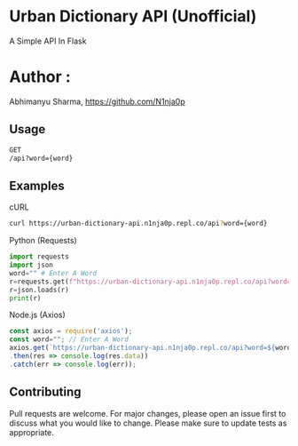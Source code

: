# Urban Dictionary API (Unofficial)
A Simple API In Flask 
# Author :
Abhimanyu Sharma, https://github.com/N1nja0p
## Usage
```bash
GET
/api?word={word}
```
## Examples
cURL
```bash
curl https://urban-dictionary-api.n1nja0p.repl.co/api?word={word}
```
Python (Requests)
```python
import requests
import json
word="" # Enter A Word
r=requests.get(f"https://urban-dictionary-api.n1nja0p.repl.co/api?word={word}").content
r=json.loads(r)
print(r)
```
Node.js (Axios)
```javascript
const axios = require('axios');
const word=""; // Enter A Word
axios.get(`https://urban-dictionary-api.n1nja0p.repl.co/api?word=${word}`)
.then(res => console.log(res.data))
.catch(err => console.log(err));
```
## Contributing
Pull requests are welcome. For major changes, please open an issue first to discuss what you would like to change.
Please make sure to update tests as appropriate.